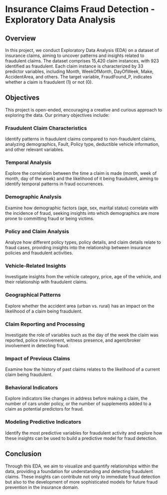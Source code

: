 # Insurance Claims Fraud Detection - Exploratory Data Analysis

## Overview
In this project, we conduct Exploratory Data Analysis (EDA) on a dataset of insurance claims, aiming to uncover patterns and insights related to fraudulent claims. The dataset comprises 15,420 claim instances, with 923 identified as fraudulent. Each claim instance is characterized by 33 predictor variables, including Month, WeekOfMonth, DayOfWeek, Make, AccidentArea, and others. The target variable, FraudFound_P, indicates whether a claim is fraudulent (1) or not (0).

## Objectives
This project is open-ended, encouraging a creative and curious approach to exploring the data. Our primary objectives include:

### Fraudulent Claim Characteristics
Identify patterns in fraudulent claims compared to non-fraudulent claims, analyzing demographics, Fault, Policy type, deductible vehicle information, and other relevant variables.

### Temporal Analysis
Explore the correlation between the time a claim is made (month, week of month, day of the week) and the likelihood of it being fraudulent, aiming to identify temporal patterns in fraud occurrences.

### Demographic Analysis
Examine how demographic factors (age, sex, marital status) correlate with the incidence of fraud, seeking insights into which demographics are more prone to committing fraud or being victims.

### Policy and Claim Analysis
Analyze how different policy types, policy details, and claim details relate to fraud cases, providing insights into the relationship between insurance policies and fraudulent activities.

### Vehicle-Related Insights
Investigate insights from the vehicle category, price, age of the vehicle, and their relationship with fraudulent claims.

### Geographical Patterns
Explore whether the accident area (urban vs. rural) has an impact on the likelihood of a claim being fraudulent.

### Claim Reporting and Processing
Investigate the role of variables such as the day of the week the claim was reported, police involvement, witness presence, and agent/broker involvement in detecting fraud.

### Impact of Previous Claims
Examine how the history of past claims relates to the likelihood of a current claim being fraudulent.

### Behavioral Indicators
Explore indicators like changes in address before making a claim, the number of cars under policy, or the number of supplements added to a claim as potential predictors for fraud.

### Modeling Predictive Indicators
Identify the most predictive variables for fraudulent activity and explore how these insights can be used to build a predictive model for fraud detection.

## Conclusion
Through this EDA, we aim to visualize and quantify relationships within the data, providing a foundation for understanding and detecting fraudulent claims. These insights can contribute not only to immediate fraud detection but also to the development of more sophisticated models for future fraud prevention in the insurance domain.
